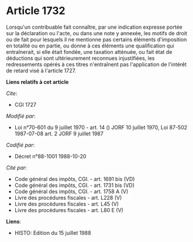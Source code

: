 # Article 1732

Lorsqu'un contribuable fait connaître, par une indication expresse portée sur la déclaration ou l'acte, ou dans une note y
annexée, les motifs de droit ou de fait pour lesquels il ne mentionne pas certains éléments d'imposition en totalité ou en
partie, ou donne à ces éléments une qualification qui entraînerait, si elle était fondée, une taxation atténuée, ou fait état
de déductions qui sont ultérieurement reconnues injustifiées, les redressements opérés à ces titres n'entraînent pas
l'application de l'intérêt de retard visé à l'article 1727.

**Liens relatifs à cet article**

_Cite_:

  - CGI 1727

_Modifié par_:

  - Loi n°70-601 du 9 juillet 1970 - art. 14 () JORF 10 juillet 1970, Loi 87-502 1987-07-08 art. 2  JORF 9 juillet 1987

_Codifié par_:

  - Décret n°88-1001 1988-10-20

_Cité par_:

  - Code général des impôts, CGI. - art. 1691 bis (VD)
  - Code général des impôts, CGI. - art. 1731 bis (VD)
  - Code général des impôts, CGI. - art. 1758 A (V)
  - Livre des procédures fiscales - art. L228 (V)
  - Livre des procédures fiscales - art. L45 (V)
  - Livre des procédures fiscales - art. L80 E (V)

**Liens**:

  - HISTO: Edition du 15 juillet 1988
